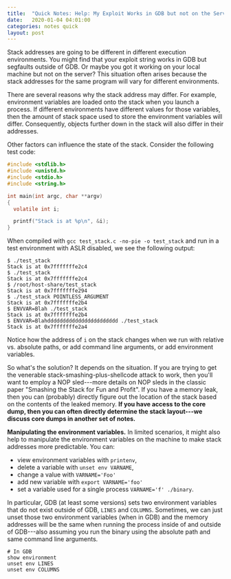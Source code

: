 ```yaml
---
title:  "Quick Notes: Help: My Exploit Works in GDB but not on the Server" 
date:   2020-01-04 04:01:00
categories: notes quick
layout: post
---
```


Stack addresses are going to be different in different execution environments.
You might find that your exploit string works in GDB but segfaults outside of
GDB. Or maybe you got it working on your local machine but not on the server?
This situation often arises because the stack addresses for the same program
will vary for different environments.

There are several reasons why the stack address may differ. For example,
environment variables are loaded onto the stack when you launch a process. If
different environments have different values for those variables, then the
amount of stack space used to store the environment variables will differ.
Consequently, objects further down in the stack will also differ in their
addresses.

Other factors can influence the state of the stack. Consider the following test
code:


```c
#include <stdlib.h>
#include <unistd.h>
#include <stdio.h>
#include <string.h>

int main(int argc, char **argv)
{
  volatile int i;

  printf("Stack is at %p\n", &i);
}
```

When compiled with `gcc test_stack.c -no-pie -o test_stack` and run in a test
environment with ASLR disabled, we see the following output:

```
$ ./test_stack
Stack is at 0x7fffffffe2c4
$ ./test_stack
Stack is at 0x7fffffffe2c4
$ /root/host-share/test_stack
Stack is at 0x7fffffffe294
$ ./test_stack POINTLESS_ARGUMENT
Stack is at 0x7fffffffe2b4
$ ENVVAR=Blah ./test_stack
Stack is at 0x7fffffffe2b4
$ ENVVAR=Blahddddddddddddddddddddddd ./test_stack
Stack is at 0x7fffffffe2a4
```

Notice how the address of `i` on the stack changes when we run with relative
vs. absolute paths, or add command line arguments, or add environment
variables.

So what's the solution? It depends on the situation. If you are trying to get
the venerable stack-smashing-plus-shellcode attack to work, then you'll want to
employ a NOP sled---more details on NOP sleds in the classic paper "Smashing
the Stack for Fun and Profit". If you have a memory leak, then you can
(probably) directly figure out the location of the stack based on the contents
of the leaked memory. **If you have access to the core dump, then you can often
directly determine the stack layout---we discuss core dumps in another set of
notes.** 

**Manipulating the environment variables.** In limited scenarios, it might also help to manipulate
the environment variables on the machine to make stack addresses more
predictable. You can:
 - view  environment variables with `printenv`, 
 - delete a variable with `unset env VARNAME`, 
 - change a value with `VARNAME='Foo'`
 - add new variable with `export VARNAME='foo'`
 - set a variable used for a single process `VARNAME='f' ./binary`.

In particular, GDB (at least some versions) sets two environment variables that
do not exist outside of GDB, `LINES` and `COLUMNS`. Sometimes, we can just
unset those two environment variables (when in GDB) and the memory addresses
will be the same when running the process inside of and outside of GDB---also
assuming you run the binary using the absolute path and same command line
arguments.


```
# In GDB
show environment
unset env LINES
unset env COLUMNS
```


